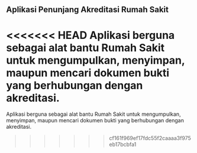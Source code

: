 ## Aplikasi Penunjang Akreditasi Rumah Sakit

<<<<<<< HEAD
Aplikasi berguna sebagai alat bantu Rumah Sakit untuk mengumpulkan, menyimpan, maupun mencari dokumen bukti yang berhubungan dengan akreditasi.
=======
Aplikasi berguna sebagai alat bantu Rumah Sakit untuk mengumpulkan, menyimpan, maupun mencari dokumen bukti yang berhubungan dengan akreditasi.
>>>>>>> cf161f969ef17fdc55f2caaaa3f975eb17bcbfa1
